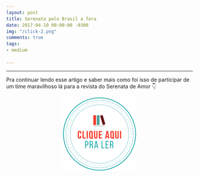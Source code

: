 ```yaml
---
layout: post
title: Serenata pelo Brasil a fora
date: 2017-04-10 00:00:00 -0300
img: "/click-2.png"
comments: true
tags:
- medium

---
```


***

Pra continuar lendo esse artigo e saber mais como foi isso de participar de um time maravilhoso lá para a revista do Serenata de Amor 👇

<center>
  <a href="https://medium.com/serenata/uma-semana-de-serenata-de-amor-f65febeb981d">

  <img src="/images/clique-aqui-para-ler.png" />

  </a>
</center>

